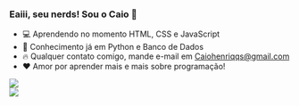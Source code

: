 ### Eaiii, seu nerds! Sou o Caio 🖖

- 💻 Aprendendo no momento HTML, CSS e JavaScript
- 🧠 Conhecimento já em Python e Banco de Dados
- 🔥 Qualquer contato comigo, mande e-mail em Caiohenriqqs@gmail.com
- ❤️ Amor por aprender mais e mais sobre programação!

<div>
<a href="https://www.facebook.com/caio.henrrique.338/" target="_blank"><img src="https://img.shields.io/badge/Facebook-1877F2?style=for-the-badge&logo=facebook&logoColor=white" target="_blank"></a>
</div>
<div>
<a href="https://www.instagram.com/caiohenriqqs/" target="_blank"><img src="https://img.shields.io/badge/Instagram-E4405F?style=for-the-badge&logo=instagram&logoColor=white" target="_blank"></a>
</div>
